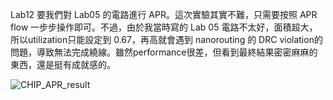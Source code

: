 Lab12 要我們對 Lab05 的電路進行 APR。這次實驗其實不難，只需要按照 APR flow 一步步操作即可。不過，由於我當時寫的 Lab 05 電路不太好，面積超大，所以utilization只能設定到 0.67，再高就會遇到 nanorouting 的 DRC violation的問題，導致無法完成繞線。雖然performance很差，但看到最終結果密密麻麻的東西，還是挺有成就感的。


![CHIP_APR_result](https://github.com/ubenson20010518/UBENSON_NYCU_ICLAB/assets/169625082/64320bfe-cd5e-4b8e-a70b-7497adc70db9)
